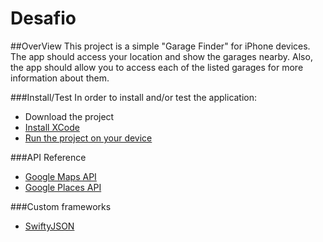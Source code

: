 # Desafio

##OverView
This project is a simple "Garage Finder" for iPhone devices.
The app should access your location and show the garages nearby. 
Also, the app should allow you to access each of the listed garages for more information about them.

###Install/Test
In order to install and/or test the application:
- Download the project
- [Install XCode](https://goo.gl/hjghAI)
- [Run the project on your device](https://goo.gl/3LjD92)

###API Reference

- [Google Maps API](https://goo.gl/NHOUi3)
- [Google Places API](https://goo.gl/hDsnZ9)

###Custom frameworks

- [SwiftyJSON](https://github.com/SwiftyJSON/SwiftyJSON)
